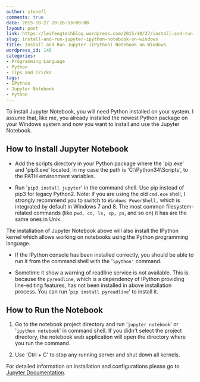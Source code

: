 ```yaml
---
author: stonefl
comments: true
date: 2015-10-27 20:26:53+00:00
layout: post
link: https://leifengtechblog.wordpress.com/2015/10/27/install-and-run-jupyter-ipython-notebook-on-windows/
slug: install-and-run-jupyter-ipython-notebook-on-windows
title: Install and Run Jupyter (IPython) Notebook on Windows
wordpress_id: 145
categories:
- Programming Language
- Python
- Tips and Tricks
tags:
- IPython
- Jupyter Notebook
- Python
---
```


To install Jupyter Notebook, you will need Python installed on your system. I assume that, like me, you already installed the newest Python package on your Windows system and now you want to install and use the Jupyter Notebook.


## How to Install Jupyter Notebook





	
  * Add the scripts directory in your Python package where the 'pip.exe' and 'pip3.exe' located, in my case the path is 'C:\Python34\Scripts', to the PATH environment variables.

	
  * Run '`pip3 install jupyter`' in the command shell. Use pip instead of pip3 for legacy Python2. Note: if you are using the old `cmd.exe` shell, I strongly recommend you to switch to `Windows PowerShell,` which is integrated by default in Windows 7 and 8. The most common filesystem-related commands (like `pwd, cd, ls, cp, ps`, and so on) it has are the same ones in Unix.


The installation of Jupyter Notebook above will also install the IPython kernel which allows working on notebooks using the Python programming language.

	
  * If the IPython console has been installed correctly, you should be able to run it from the command shell with the '`ipython'` command.

	
  * Sometime it show a warning of readline service is not available. This is because the `pyreadline`, which is a dependency of IPython providing line-editing features, has not been installed in above installation process. You can run '`pip install pyreadline`' to install it.




## How to Run the Notebook





	
  1. Go to the notebook project directory and run '`jupyter notebook`' or '`ipython notebook`' in command shell. If you didn't select the project directory, the notebook web application will open the directory where you run the command.

	
  2. Use 'Ctrl + C' to stop any running server and shut down all kernels.


For detailed information on installation and configurations please go to [Jupyter Documentation](https://jupyter.readthedocs.org/en/latest/index.html).
